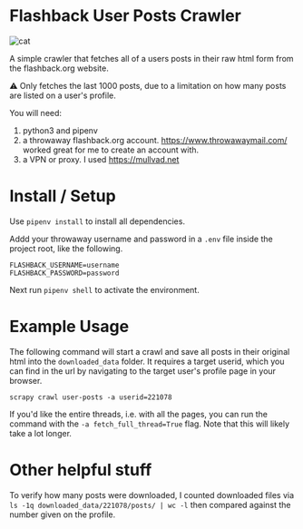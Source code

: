 # Flashback User Posts Crawler

![cat](https://66.media.tumblr.com/5face01e81b48d0a4403fee24a09e838/tumblr_o14899nCAX1v56zzqo5_500.jpg)

A simple crawler that fetches all of a users posts in their raw html form from the flashback.org website.

⚠ Only fetches the last 1000 posts, due to a limitation on how many posts are listed on a user's profile.

You will need:

1. python3 and pipenv
2. a throwaway flashback.org account. https://www.throwawaymail.com/ worked great for me to create an account with.
3. a VPN or proxy. I used https://mullvad.net

# Install / Setup

Use `pipenv install` to install all dependencies.

Addd your throwaway username and password in a `.env` file inside the project root, like the following.

```
FLASHBACK_USERNAME=username
FLASHBACK_PASSWORD=password
```

Next run `pipenv shell` to activate the environment.

# Example Usage

The following command will start a crawl and save all posts in their original html into the `downloaded_data` folder.
It requires a target userid, which you can find in the url by navigating to the target user's profile page
in your browser.

```
scrapy crawl user-posts -a userid=221078
```

If you'd like the entire threads, i.e. with all the pages, you can run the command with the `-a fetch_full_thread=True` flag.
Note that this will likely take a lot longer.

# Other helpful stuff

To verify how many posts were downloaded, I counted downloaded files via `ls -1q downloaded_data/221078/posts/ | wc -l`
then compared against the number given on the profile.
